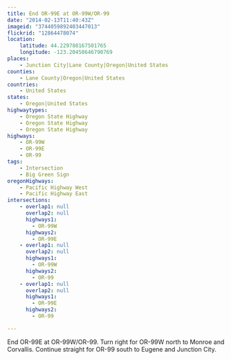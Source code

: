 ```yaml
---
title: End OR-99E at OR-99W/OR-99
date: "2014-02-13T11:40:43Z"
imageid: "3744059892403447013"
flickrid: "12864478074"
location:
    latitude: 44.229780167501765
    longitude: -123.20458646790769
places:
    - Junction City|Lane County|Oregon|United States
counties:
    - Lane County|Oregon|United States
countries:
    - United States
states:
    - Oregon|United States
highwaytypes:
    - Oregon State Highway
    - Oregon State Highway
    - Oregon State Highway
highways:
    - OR-99W
    - OR-99E
    - OR-99
tags:
    - Intersection
    - Big Green Sign
oregonHighways:
    - Pacific Highway West
    - Pacific Highway East
intersections:
    - overlap1: null
      overlap2: null
      highways1:
        - OR-99W
      highways2:
        - OR-99E
    - overlap1: null
      overlap2: null
      highways1:
        - OR-99W
      highways2:
        - OR-99
    - overlap1: null
      overlap2: null
      highways1:
        - OR-99E
      highways2:
        - OR-99

---
```

End OR-99E at OR-99W/OR-99.  Turn right for OR-99W north to Monroe and Corvallis.  Continue straight for OR-99 south to Eugene and Junction City.